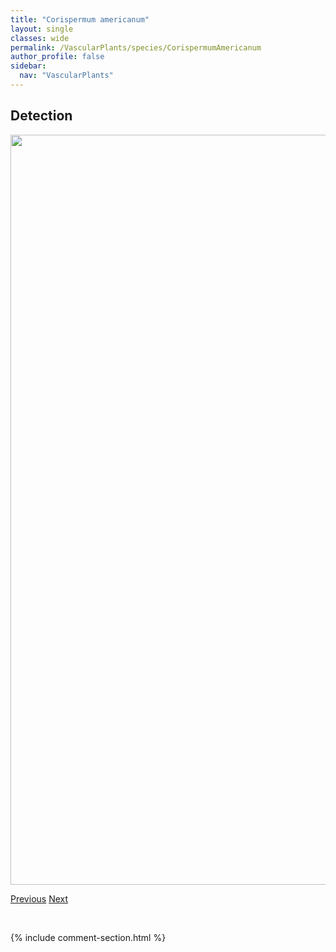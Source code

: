 ```yaml
---
title: "Corispermum americanum"
layout: single
classes: wide
permalink: /VascularPlants/species/CorispermumAmericanum
author_profile: false
sidebar:
  nav: "VascularPlants"
---
```


<h2>Detection</h2>

<a href="https://drive.google.com/uc?export=view&id=1pxdmu5guBg0FP5dDiG8rcqpHO4ktu1TV">
<img src="https://drive.google.com/uc?export=view&id=1pxdmu5guBg0FP5dDiG8rcqpHO4ktu1TV" height = "1200" width = "800">
</a>


<a href="/DevelopmentWebsite/VascularPlants/species/Corispermum" class="pagination--pager" title="Corispermum">Previous</a> <a href="/DevelopmentWebsite/VascularPlants/species/Cornus" class="pagination--pager" title="Cornus">Next</a>

<p>&nbsp;</p>

{% include comment-section.html %}

